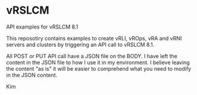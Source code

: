 # vRSLCM
API examples for vRSLCM 8.1

This reposotiry contains examples to create vRLI, vROps, vRA and vRNI servers and clusters by triggering an API call to vRSLCM 8.1.

All POST or PUT API call have a JSON file on the BODY.
I have left the content in the JSON file to how I use it in my environment. I believe leaving the content "as is" it will be easier to comprehend what you need to modify in the JSON content.

Kim
